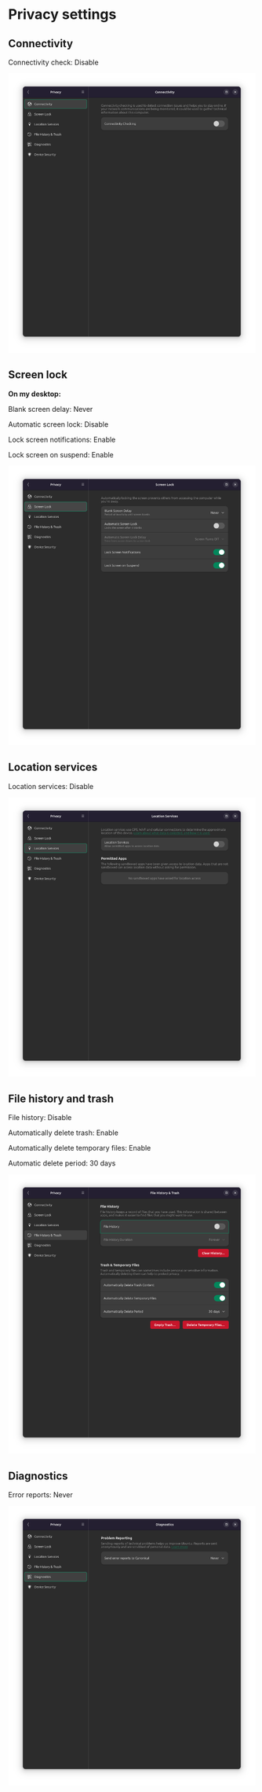 # Privacy settings

## Connectivity

Connectivity check: Disable

![Connectivity](image-5.png)

## Screen lock

**On my desktop:**

Blank screen delay: Never

Automatic screen lock: Disable

Lock screen notifications: Enable

Lock screen on suspend: Enable

![Screen lock](image-6.png)

## Location services

Location services: Disable

![Location services](image-7.png)

## File history and trash

File history: Disable

Automatically delete trash: Enable

Automatically delete temporary files: Enable

Automatic delete period: 30 days

![File history and trash](image-8.png)

## Diagnostics

Error reports: Never

![Diagnostics](image-9.png)